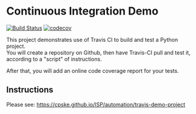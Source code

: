 Continuous Integration Demo
============================

[![Build Status](https://travis-ci.com/LevNut/demo-pyci.svg?branch=main)](https://travis-ci.com/LevNut/demo-pyci)
[![codecov](https://codecov.io/gh/LevNut/demo-pyci/branch/main/graph/badge.svg?token=YGZ8K3O88Z)](undefined)

This project demonstrates use of Travis CI to build and test a Python project.  
You will create a repository on Github, then have Travis-CI pull and test it,
according to a "script" of instructions.

After that, you will add an online code coverage report for your tests.

## Instructions

Please see: https://cpske.github.io/ISP/automation/travis-demo-project

